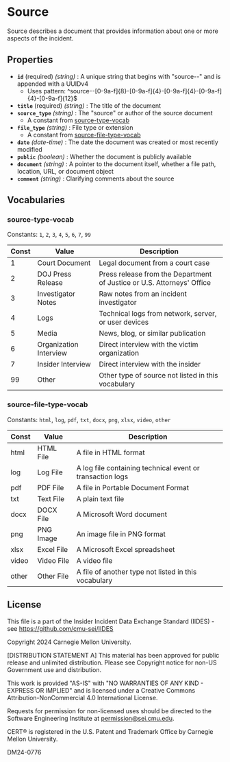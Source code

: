# Source

Source describes a document that provides information about one or more aspects of the incident.

## Properties

- **`id`** (required) *(string)* : A unique string that begins with "source--" and is appended with a UUIDv4
  - Uses pattern: ^source--[0-9a-f]{8}-[0-9a-f]{4}-[0-9a-f]{4}-[0-9a-f]{4}-[0-9a-f]{12}$
- **`title`** (required) *(string)* : The title of the document
- **`source_type`** *(string)* : The "source" or author of the source document
	- A constant from [source-type-vocab](#source-type-vocab)
- **`file_type`** *(string)* : File type or extension
	- A constant from [source-file-type-vocab](#source-file-type-vocab)
- **`date`** *(date-time)* : The date the document was created or most recently modified
- **`public`** *(boolean)* : Whether the document is publicly available
- **`document`** *(string)* : A pointer to the document itself, whether a file path, location, URL, or document object
- **`comment`** *(string)* : Clarifying comments about the source

## Vocabularies

### source-type-vocab

Constants: `1`, `2`, `3`, `4`, `5`, `6`, `7`, `99`

| Const | Value | Description |
| --- | --- | --- |
| 1 | Court Document | Legal document from a court case|
| 2 | DOJ Press Release | Press release from the Department of Justice or U.S. Attorneys' Office|
| 3 | Investigator Notes | Raw notes from an incident investigator|
| 4 | Logs | Technical logs from network, server, or user devices|
| 5 | Media | News, blog, or similar publication|
| 6 | Organization Interview | Direct interview with the victim organization|
| 7 | Insider Interview | Direct interview with the insider|
| 99 | Other | Other type of source not listed in this vocabulary|

### source-file-type-vocab

Constants: `html`, `log`, `pdf`, `txt`, `docx`, `png`, `xlsx`, `video`, `other`

| Const | Value | Description |
| --- | --- | --- |
| html | HTML File | A file in HTML format|
| log | Log File | A log file containing technical event or transaction logs|
| pdf | PDF File | A file in Portable Document Format|
| txt | Text File | A plain text file|
| docx | DOCX File | A Microsoft Word document|
| png | PNG Image | An image file in PNG format|
| xlsx | Excel File | A Microsoft Excel spreadsheet|
| video | Video File | A video file|
| other | Other File | A file of another type not listed in this vocabulary|

## License
This file is a part of the Insider Incident Data Exchange Standard (IIDES) - see https://github.com/cmu-sei/IIDES

Copyright 2024 Carnegie Mellon University.

[DISTRIBUTION STATEMENT A] This material has been approved for public release and unlimited distribution.  Please see Copyright notice for non-US Government use and distribution.

This work is provided "AS-IS" with "NO WARRANTIES OF ANY KIND - EXPRESS OR IMPLIED" and is licensed under a Creative Commons Attribution-NonCommercial 4.0 International License.

Requests for permission for non-licensed uses should be directed to the Software Engineering Institute at permission@sei.cmu.edu.

CERT® is registered in the U.S. Patent and Trademark Office by Carnegie Mellon University.

DM24-0776
